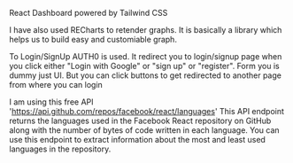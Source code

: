 React Dashboard powered by Tailwind CSS

I have also used RECharts to retender graphs. It is basically a library which helps us to build easy and customiable graph.

To Login/SignUp AUTH0 is used. It redirect you to login/signup page when you click either
"Login with Google" or "sign up" or "register".
Form you is dummy just UI. But you can click buttons to get redirected to another page from where you can login

I am using this free API 'https://api.github.com/repos/facebook/react/languages'
This API endpoint returns the languages used in the Facebook React repository on GitHub along with the number of bytes of code written in each language. You can use this endpoint to extract information about the most and least used languages in the repository.
